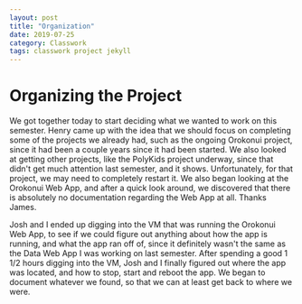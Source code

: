```yaml
---
layout: post
title: "Organization"
date: 2019-07-25
category: Classwork
tags: classwork project jekyll
---
```

# Organizing the Project

We got together today to start deciding what we wanted to work on this semester. Henry came up with the idea that we should focus on completing some
of the projects we already had, such as the ongoing Orokonui project, since it had been a couple years since it had been started. We also looked at
getting other projects, like the PolyKids project underway, since that didn't get much attention last semester, and it shows. Unfortunately, for that
project, we may need to completely restart it. We also began looking at the Orokonui Web App, and after a quick look around, we discovered that there is
absolutely no documentation regarding the Web App at all. Thanks James.

Josh and I ended up digging into the VM that was running the Orokonui Web App, to see if we could figure out anything about how the app is running, and what
the app ran off of, since it definitely wasn't the same as the Data Web App I was working on last semester. After spending a good 1 1/2 hours digging into the VM,
Josh and I finally figured out where the app was located, and how to stop, start and reboot the app. We began to document whatever we found, so that we can at least
get back to where we were.
